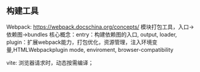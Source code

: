 ## 构建工具 
Webpack: https://webpack.docschina.org/concepts/
模块打包工具，入口->依赖图->bundles
核心概念：entry：构建依赖图的入口, 
output, loader,
 plugin：扩展webpack能力，打包优化，资源管理，注入环境变量,HTMLWebpackplugin
 mode, enviroment, browser-compatibility


vite: 浏览器请求时，动态按需编译；
